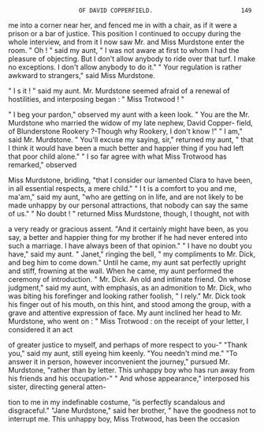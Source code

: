                         OF DAVID COPPERFIELD.                         149
me into a corner near her, and fenced me in with a chair, as if it were a
prison or a bar of justice. This position I continued to occupy during
the whole interview, and from it I now saw Mr. and Miss Murdstone
 enter the room.
    " Oh ! " said my aunt, " I was not aware at first to whom I had the
pleasure of objecting. But I don't allow anybody to ride over that turf. I
make no exceptions. I don't allow anybody to do it."
   " Your regulation is rather awkward to strangers," said Miss Murdstone.

   " I s it ! " said my aunt.
   Mr. Murdstone seemed afraid of a renewal of hostilities, and interposing
began :
    " Miss Trotwood ! "

   " I beg your pardon," observed my aunt with a keen look. " You are the
Mr. Murdstone who married the widow of my late nephew, David Copper-
field, of Blunderstone Rookery ?-Though why Rookery, I don't know !"
   " I am," said Mr. Murdstone.
   " You'll excuse my saying, sir,"     returned my aunt, " that I think it
would have been a much better and happier thing if you had left that
poor child alone."
   " I so far agree with what Miss Trotwood has remarked," observed

Miss Murdstone, bridling, "that I consider our lamented Clara to have
been, in all essential respects, a mere child."
   " I t is a comfort to you and me, ma'am," said my aunt, "who are
getting on in life, and are not likely to be made unhappy by our personal
attractions, that nobody can say the same of us."
   " No doubt ! " returned Miss Murdstone, though, I thought, not with

a very ready or gracious assent. "And it certainly might have been, as
you say, a better and happier thing for my brother if he had never entered
into such a marriage. I have always been of that opinion."
   " I have no doubt you have," said my aunt. " Janet," ringing the bell,
" my compliments to Mr. Dick, and beg him to come down."
   Until he came, my aunt sat perfectly upright and stiff, frowning at the
wall. When he came, my aunt performed the ceremony of introduction.
   " Mr. Dick.      An old and intimate friend. On whose judgment," said
my aunt, with emphasis, as an admonition to Mr. Dick, who was biting
his forefinger and looking rather foolish, " I rely."
   Mr. Dick took his finger out of his mouth, on this hint, and stood
among the group, with a grave and attentive expression of face. My aunt
inclined her head to Mr. Murdstone, who went on :
   " Miss Trotwood : on the receipt of your letter, I considered it an act

of greater justice to myself, and perhaps of more respect to you-"
   "Thank you," said my aunt, still eyeing him keenly. "You needn't
mind me."
   "To answer it in person, however inconvenient the journey," pursued
Mr. Murdstone, "rather than by letter. This unhappy boy who has run
away from his friends and his occupation-"
   " And whose appearance," interposed his sister, directing general atten-

tion to me in my indefinable costume, "is perfectly scandalous and
disgraceful."
   "Jane Murdstone," said her brother, " have the goodness not to
interrupt me. This unhappy boy, Miss Trotwood, has been the occasion
